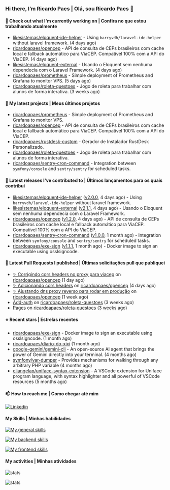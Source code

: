 ### Hi there, I’m Ricardo Paes | Olá, sou Ricardo Paes 👋 

#### 👷 Check out what I'm currently working on | Confira no que estou trabalhando atualmente

- [likesistemas/eloquent-ide-helper](https://github.com/likesistemas/eloquent-ide-helper) - Using `barryvdh/laravel-ide-helper` without laravel framework. (4 days ago)
- [ricardoapaes/opencep](https://github.com/ricardoapaes/opencep) - API de consulta de CEPs brasileiros com cache local e fallback automático para ViaCEP. Compatível 100% com a API do ViaCEP. (4 days ago)
- [likesistemas/eloquent-external](https://github.com/likesistemas/eloquent-external) - Usando o Eloquent sem nenhuma dependecia com o Laravel Framework. (4 days ago)
- [ricardoapaes/prometheus](https://github.com/ricardoapaes/prometheus) - Simple deployment of Prometheus and Grafana to monitor VPS. (5 days ago)
- [ricardoapaes/roleta-questoes](https://github.com/ricardoapaes/roleta-questoes) - Jogo de roleta para trabalhar com alunos de forma interativa. (3 weeks ago)

#### 🌱 My latest projects | Meus últimos projetos

- [ricardoapaes/prometheus](https://github.com/ricardoapaes/prometheus) - Simple deployment of Prometheus and Grafana to monitor VPS.
- [ricardoapaes/opencep](https://github.com/ricardoapaes/opencep) - API de consulta de CEPs brasileiros com cache local e fallback automático para ViaCEP. Compatível 100% com a API do ViaCEP.
- [ricardoapaes/rustdesk-custom](https://github.com/ricardoapaes/rustdesk-custom) - Gerador de Instalador RustDesk Personalizado.
- [ricardoapaes/roleta-questoes](https://github.com/ricardoapaes/roleta-questoes) - Jogo de roleta para trabalhar com alunos de forma interativa.
- [ricardoapaes/sentry-cron-command](https://github.com/ricardoapaes/sentry-cron-command) - Integration between `symfony/console` and `sentry/sentry` for scheduled tasks.

#### 🔭 Latest releases I've contributed to | Últimos lançamentos para os quais contribuí

- [likesistemas/eloquent-ide-helper](https://github.com/likesistemas/eloquent-ide-helper) ([v2.0.0](https://github.com/likesistemas/eloquent-ide-helper/releases/tag/v2.0.0), 4 days ago) - Using `barryvdh/laravel-ide-helper` without laravel framework.
- [likesistemas/eloquent-external](https://github.com/likesistemas/eloquent-external) ([v2.1.1](https://github.com/likesistemas/eloquent-external/releases/tag/v2.1.1), 4 days ago) - Usando o Eloquent sem nenhuma dependecia com o Laravel Framework.
- [ricardoapaes/opencep](https://github.com/ricardoapaes/opencep) ([v1.2.0](https://github.com/ricardoapaes/opencep/releases/tag/v1.2.0), 4 days ago) - API de consulta de CEPs brasileiros com cache local e fallback automático para ViaCEP. Compatível 100% com a API do ViaCEP.
- [ricardoapaes/sentry-cron-command](https://github.com/ricardoapaes/sentry-cron-command) ([v1.0.0](https://github.com/ricardoapaes/sentry-cron-command/releases/tag/v1.0.0), 1 month ago) - Integration between `symfony/console` and `sentry/sentry` for scheduled tasks.
- [ricardoapaes/exe-sign](https://github.com/ricardoapaes/exe-sign) ([v1.1.1](https://github.com/ricardoapaes/exe-sign/releases/tag/v1.1.1), 1 month ago) - Docker image to sign an executable using osslsigncode.

#### 🔨 Latest Pull Requests I published | Últimas solicitações pull que publiquei

- [✨ Corrigindo cors headers no proxy para viacep](https://github.com/ricardoapaes/opencep/pull/3) on [ricardoapaes/opencep](https://github.com/ricardoapaes/opencep) (1 day ago)
- [✨ Adicionando cors headers](https://github.com/ricardoapaes/opencep/pull/2) on [ricardoapaes/opencep](https://github.com/ricardoapaes/opencep) (4 days ago)
- [✨ Ajustando dns proxy reverso para rodar em produção](https://github.com/ricardoapaes/opencep/pull/1) on [ricardoapaes/opencep](https://github.com/ricardoapaes/opencep) (1 week ago)
- [Add-auth](https://github.com/ricardoapaes/roleta-questoes/pull/2) on [ricardoapaes/roleta-questoes](https://github.com/ricardoapaes/roleta-questoes) (3 weeks ago)
- [Pages](https://github.com/ricardoapaes/roleta-questoes/pull/1) on [ricardoapaes/roleta-questoes](https://github.com/ricardoapaes/roleta-questoes) (3 weeks ago)

#### ⭐ Recent stars | Estrelas recentes

- [ricardoapaes/exe-sign](https://github.com/ricardoapaes/exe-sign) - Docker image to sign an executable using osslsigncode. (1 month ago)
- [ricardoapaes/diario-do-xixi](https://github.com/ricardoapaes/diario-do-xixi) (1 month ago)
- [google-gemini/gemini-cli](https://github.com/google-gemini/gemini-cli) - An open-source AI agent that brings the power of Gemini directly into your terminal. (4 months ago)
- [symfony/var-dumper](https://github.com/symfony/var-dumper) - Provides mechanisms for walking through any arbitrary PHP variable (4 months ago)
- [eliangelap/uniface-syntax-extension](https://github.com/eliangelap/uniface-syntax-extension) - A VSCode extension for Uniface program language, with syntax highlighter and all powerful of VSCode resources (5 months ago)

#### 📫 How to reach me | Como chegar até mim

[![Linkedin](https://img.shields.io/badge/LinkedIn-0077B5?style=for-the-badge&logo=linkedin&logoColor=white)](https://www.linkedin.com/in/ricardo-paes-5039ba4b)

#### My Skills | Minhas habilidades

[![My general skills](https://skillicons.dev/icons?i=linux,bash,git,docker,aws,gcp,kubernetes,githubactions,nginx,sentry,vim,vscode)](https://skillicons.dev)

[![My backend skills](https://skillicons.dev/icons?i=php,java,nodejs,go,kotlin,ts,laravel,androidstudio)](https://skillicons.dev)

[![My frontend skills](https://skillicons.dev/icons?i=webpack,react,angular,js,html,css,jquery)](https://skillicons.dev)

#### My activities | Minhas atividades

![stats](https://github-readme-stats.vercel.app/api?username=ricardoapaes&show_icons=true&hide_title=false&count_private=true&theme=radical&border_color=000000)

![stats](https://github-readme-stats.vercel.app/api/top-langs/?username=ricardoapaes&layout=compact&langs_count=16&theme=radical&&count_private=true&border_color=000000)